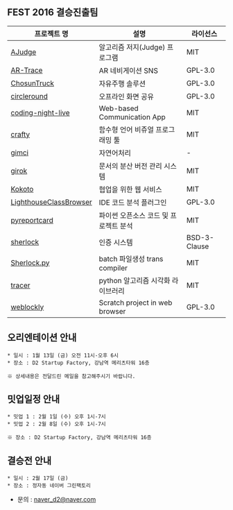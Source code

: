 ## FEST 2016 결승진출팀

프로젝트 명| 설명 | 라이선스
----|----|----
[AJudge](https://github.com/AJudge-team/Ajudge)|알고리즘 저지(Judge) 프로그램|MIT
[AR-Trace](https://github.com/siosio34/AR-Trace)|AR 네비게이션 SNS|GPL-3.0
[ChosunTruck](https://github.com/bethesirius/ChosunTruck)|자유주행 솔루션|GPL-3.0
[circleround](https://github.com/huujee/circleround)|오프라인 화면 공유|GPL-3.0
[coding-night-live](https://github.com/punkyoon/coding-night-live)|Web-based Communication App|MIT
[crafty](https://github.com/PJunhyuk/crafty)|함수형 언어 비쥬얼 프로그래밍 툴|MIT
[gimci](https://github.com/gimci/gimci)|자연어처리|-
[girok](https://github.com/seokju-na/girok.git)|문서의 분산 버전 관리 시스템|MIT
[Kokoto](https://github.com/hatamake/kokoto)|협업을 위한 웹 서비스|MIT
[LighthouseClassBrowser](https://github.com/Red-Portal/LighthouseClassBrowser)|IDE 코드 분석 플러그인|GPL-3.0
[pyreportcard](https://github.com/mingrammer/pyreportcard)|파이썬 오픈소스 코드 및 프로젝트 분석|MIT
[sherlock](https://github.com/mjkim610/sherlock)|인증 시스템|BSD-3-Clause
[Sherlock.py](https://github.com/Luavis/sherlock.py)|batch 파일생성 trans compiler|MIT
[tracer](https://github.com/sn0wle0pard/tracer)|python 알고리즘 시각화 라이브러리|MIT
[weblockly](https://github.com/lawrence-kaybob/weblockly)|Scratch project in web browser |GPL-3.0

## 오리엔테이션 안내

```
* 일시 : 1월 13일 (금) 오전 11시-오후 6시
* 장소 : D2 Startup Factory, 강남역 메리츠타워 16층

※ 상세내용은 전달드린 메일을 참고해주시기 바랍니다.
```

## 밋업일정  안내
```
* 밋업 1 : 2월 1일 (수) 오후 1시-7시
* 밋업 2 : 2월 8일 (수) 오후 1시-7시

※ 장소 : D2 Startup Factory, 강남역 메리츠타워 16층
```

## 결승전 안내
```
* 일시 : 2월 17일 (금)
* 장소 : 정자동 네이버 그린팩토리 
```

* 문의 : naver_d2@naver.com

